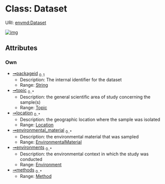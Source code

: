 
# Class: Dataset




URI: [envmd:Dataset](http://w3id.org/ontogpt/environmental-metadataDataset)


[![img](https://yuml.me/diagram/nofunky;dir:TB/class/[Topic],[Method],[Location],[EnvironmentalMaterial],[Environment],[Method]<methods%200..*-%20[Dataset&#124;packageid:string%20%3F],[Environment]<environments%200..*-%20[Dataset],[EnvironmentalMaterial]<environmental_material%200..*-%20[Dataset],[Location]<location%200..*-%20[Dataset],[Topic]<topic%200..*-%20[Dataset])](https://yuml.me/diagram/nofunky;dir:TB/class/[Topic],[Method],[Location],[EnvironmentalMaterial],[Environment],[Method]<methods%200..*-%20[Dataset&#124;packageid:string%20%3F],[Environment]<environments%200..*-%20[Dataset],[EnvironmentalMaterial]<environmental_material%200..*-%20[Dataset],[Location]<location%200..*-%20[Dataset],[Topic]<topic%200..*-%20[Dataset])

## Attributes


### Own

 * [➞packageid](dataset__packageid.md)  <sub>0..1</sub>
     * Description: The internal identifier for the dataset
     * Range: [String](types/String.md)
 * [➞topic](dataset__topic.md)  <sub>0..\*</sub>
     * Description: the general scientific area of study concerning the sample(s)
     * Range: [Topic](Topic.md)
 * [➞location](dataset__location.md)  <sub>0..\*</sub>
     * Description: the geographic location where the sample was isolated
     * Range: [Location](Location.md)
 * [➞environmental_material](dataset__environmental_material.md)  <sub>0..\*</sub>
     * Description: the environmental material that was sampled
     * Range: [EnvironmentalMaterial](EnvironmentalMaterial.md)
 * [➞environments](dataset__environments.md)  <sub>0..\*</sub>
     * Description: the environmental context in which the study was conducted
     * Range: [Environment](Environment.md)
 * [➞methods](dataset__methods.md)  <sub>0..\*</sub>
     * Range: [Method](Method.md)
